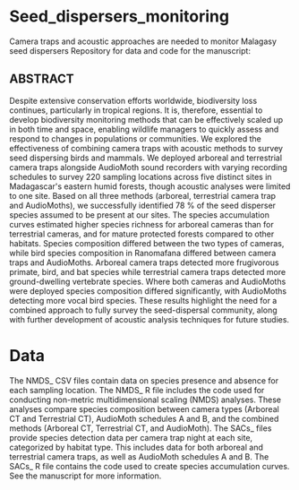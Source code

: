 # Seed_dispersers_monitoring
Camera traps and acoustic approaches are needed to monitor Malagasy seed dispersers
Repository for data and code for the manuscript: 

## ABSTRACT
Despite extensive conservation efforts worldwide, biodiversity loss continues, particularly in tropical regions. It is, therefore, essential to develop biodiversity monitoring methods that can be effectively scaled up in both time and space, enabling wildlife managers to quickly assess and respond to changes in populations or communities. We explored the effectiveness of combining camera traps with acoustic methods to survey seed dispersing birds and mammals. We deployed arboreal and terrestrial camera traps alongside AudioMoth sound recorders with varying recording schedules to survey 220 sampling locations across five distinct sites in Madagascar's eastern humid forests, though acoustic analyses were limited to one site. Based on all three methods (arboreal, terrestrial camera trap and AudioMoths), we successfully identified 78 % of the seed disperser species assumed to be present at our sites. The species accumulation curves estimated higher species richness for arboreal cameras than for terrestrial cameras, and for mature protected forests compared to other habitats. Species composition differed between the two types of cameras, while bird species composition in Ranomafana differed between camera traps and AudioMoths. Arboreal camera traps detected more frugivorous primate, bird, and bat species while terrestrial camera traps detected more ground-dwelling vertebrate species. Where both cameras and AudioMoths were deployed species composition differed significantly, with AudioMoths detecting more vocal bird species. These results highlight the need for a combined approach to fully survey the seed-dispersal community, along with further development of acoustic analysis techniques for future studies.

# Data
The NMDS_ CSV files contain data on species presence and absence for each sampling location. The NMDS_ R file includes the code used for conducting non-metric multidimensional scaling (NMDS) analyses. These analyses compare species composition between camera types (Arboreal CT and Terrestrial CT), AudioMoth schedules A and B, and the combined methods (Arboreal CT, Terrestrial CT, and AudioMoth).
The SACs_ files provide species detection data per camera trap night at each site, categorized by habitat type. This includes data for both arboreal and terrestrial camera traps, as well as AudioMoth schedules A and B.  The SACs_ R file contains the code used to create species accumulation curves. See the manuscript for more information.

